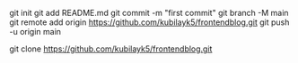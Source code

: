 git init
git add README.md
git commit -m "first commit"
git branch -M main
git remote add origin https://github.com/kubilayk5/frontendblog.git
git push -u origin main


git clone https://github.com/kubilayk5/frontendblog.git
